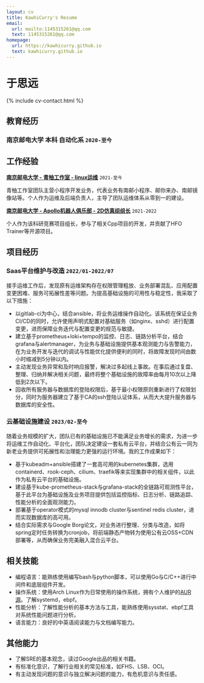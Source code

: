 ```yaml
---
layout: cv
title: KawhiCurry's Resume
email:
  url: mailto:1145315261@qq.com
  text: 1145315261@qq.com
homepage:
  url: https://kawhicurry.github.io
  text: kawhicurry.github.io
---
```


# 于思远

{% include cv-contact.html %}

## 教育经历

### 南京邮电大学 本科 自动化系 `2020-至今`

## 工作经验

[**南京邮电大学 - 青柚工作室 - linux运维**](https://qingyou.njupt.edu.cn) `2021-至今`

青柚工作室团队主营小程序开发业务，代表业务有南邮小程序、邮你来办、南邮镜像站等。个人作为运维及后端负责人，主导了团队运维体系从零到一的建设。

[**南京邮电大学 - Apollo机器人俱乐部 - 2D仿真组组长**](https://github.com/Apollo2d/) `2021-2022`

个人作为该科研竞赛项目组长，参与了相关Cpp项目的开发，并贡献了HFO Trainer等开源项目。

## 项目经历

### **Saas平台维护与改造** `2022/01-2022/07`

接手运维工作后，发现原有运维架构存在权限管理粗放、业务部署混乱、应用配置变更困难、服务可拓展性差等问题。为提高基础设施的可用性与稳定性，我采取了以下措施：

- 以gitlab-ci为中心，结合ansible，将业务运维操作自动化。该系统在保证业务CI/CD的同时，允许使用声明式配置对基础服务（如nginx、sshd）进行配置变更，进而保障业务迭代与配置变更的规范与敏捷。
- 建立基于prometheus+loki+tempo的监控、日志、链路分析平台，结合grafana与alertmanager，为业务与基础设施提供基本观测能力与告警能力，在为业务开发与迭代的调试与性能优化提供便利的同时，将故障发现时间由数小时缩减到5分钟以内。
- 主动发现业务异常和及时响应报警，解决过多起线上事故。在事后通过复盘、整理、归纳并解决相关问题，最终将整个基础设施的故障率由每月10次以上降低到2次以下。
- 回收所有服务器与数据库的登陆权限后，基于最小权限原则重新进行了权限划分，同时为服务器建立了基于CA的ssh登陆认证体系，从而大大提升服务器与数据库的安全性。

### **云基础设施建设** `2023/02-至今`

随着业务规模的扩大，团队已有的基础设施已不能满足业务增长的需求，为进一步将运维工作自动化、平台化，团队决定建设一套私有云平台，并结合公有云一同为新老业务提供可拓展性和治理能力更强的运行环境。我的工作成果如下：

- 基于kubeadm+ansible搭建了一套高可用的kubernetes集群，选用containerd、rook-ceph、cilium、traefik等来实现集群中的相关组件，以此作为私有云平台的基础设施。
- 建设基于kube-prometheus-stack与grafana-stack的全链路可观测性平台，基于此平台为基础设施及业务项目提供包括监控指标、日志分析、链路追踪、性能分析的全面观测能力。
- 部署基于operator模式的mysql innodb cluster与sentinel redis cluster，进而实现数据库的高可用。
- 结合实际需求与Google Borg论文，对业务进行整理、分类与改造，如将spring定时任务转换为cronjob，将前端静态产物转为使用公有云OSS+CDN部署等，从而确保业务完美融入混合云平台。

## 相关技能

- 编程语言：能熟练使用编写bash与python脚本，可以使用Go与C/C++进行中间件和底层组件开发。
- 操作系统：使用Arch Linux作为日常使用的操作系统，拥有个人维护的[AUR 源](https://aur.archlinux.org/packages?O=0&SeB=m&K=kawhicurry&outdated=&SB=m&SO=d&PP=50&submit=Go)。了解systemd，ebpf。
- 性能分析：了解性能分析的基本方法与工具，能熟练使用sysstat、ebpf工具对系统性能问题进行分析。
- 语言能力：良好的中英语阅读能力与文档编写能力。

## 其他能力

- 了解SRE的基本观念，读过Google出品的相关书籍。
- 有标准化意识，了解行业相关的常见标准，如FHS、LSB、OCI。
- 有主动发现问题的意识与独立解决问题的能力，有危机意识与责任感。
